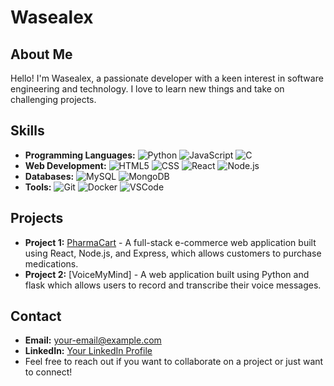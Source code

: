 # Wasealex

## About Me

Hello! I'm Wasealex, a passionate developer with a keen interest in software engineering and technology. I love to learn new things and take on challenging projects.

## Skills

- **Programming Languages:** ![Python](https://img.shields.io/badge/Python-3776AB?style=for-the-badge&logo=python&logoColor=white) ![JavaScript](https://img.shields.io/badge/JavaScript-323330?style=for-the-badge&logo=javascript&logoColor=F7DF1E) ![C](https://img.shields.io/badge/-00599C?style=for-the-badge&logo=c&logoColor=white)
- **Web Development:** ![HTML5](https://img.shields.io/badge/HTML5-E34F26?style=for-the-badge&logo=html5&logoColor=white) ![CSS](https://img.shields.io/badge/CSS-239120?&style=for-the-badge&logo=css3&logoColor=white) ![React](https://img.shields.io/badge/React-61DAFB?style=for-the-badge&logo=react&logoColor=black) ![Node.js](https://img.shields.io/badge/Node.js-43853D?style=for-the-badge&logo=node.js&logoColor=white)
- **Databases:** ![MySQL](https://img.shields.io/badge/MySQL-00000F?style=for-the-badge&logo=mysql&logoColor=white) ![MongoDB](https://img.shields.io/badge/MongoDB-4EA94B?style=for-the-badge&logo=mongodb&logoColor=white)
- **Tools:** ![Git](https://img.shields.io/badge/Git-E34F26?style=for-the-badge&logo=git&logoColor=white) ![Docker](https://img.shields.io/badge/Docker-2496ED?style=for-the-badge&logo=docker&logoColor=white) ![VSCode](https://img.shields.io/badge/VSCode-0078D7?style=for-the-badge&logo=visual%20studio%20code&logoColor=white)

## Projects

- **Project 1:** [PharmaCart](pharmacartet-backend.onrender.com) - A full-stack e-commerce web application built using React, Node.js, and Express, which allows customers to purchase medications.
- **Project 2:** [VoiceMyMind] - A web application built using Python and flask which allows users to record and transcribe their voice messages.

## Contact

- **Email:** [your-email@example.com](mailto:wasealex@gmail.com)
- **LinkedIn:** [Your LinkedIn Profile](https://www.linkedin.com/in/dr-wastna-alemayehu-b560a0165)
- Feel free to reach out if you want to collaborate on a project or just want to connect!
